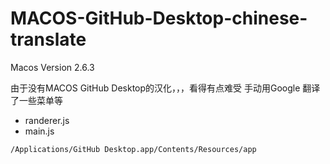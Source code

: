 # MACOS-GitHub-Desktop-chinese-translate

Macos Version 2.6.3

由于没有MACOS GitHub Desktop的汉化，，，看得有点难受 手动用Google 翻译了一些菜单等

- randerer.js
- main.js

```
/Applications/GitHub Desktop.app/Contents/Resources/app
```

